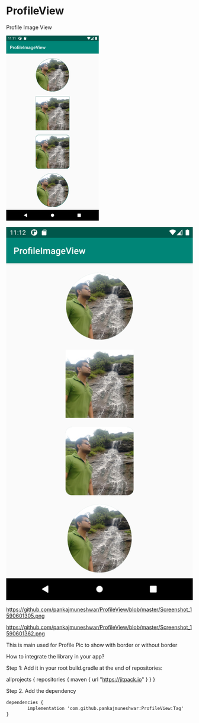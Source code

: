 # ProfileView
Profile Image View

![](border_image.png)

![](Screenshot_1590601362.png)


https://github.com/pankajmuneshwar/ProfileView/blob/master/Screenshot_1590601305.png

https://github.com/pankajmuneshwar/ProfileView/blob/master/Screenshot_1590601362.png


This is main used for Profile Pic to show with border or without border

How to integrate the library in your app?


Step 1: Add it in your root build.gradle at the end of repositories:

allprojects {
    repositories {
        maven { url "https://jitpack.io" }
    }
}

Step 2. Add the dependency

	dependencies {
	        implementation 'com.github.pankajmuneshwar:ProfileView:Tag'
	}
